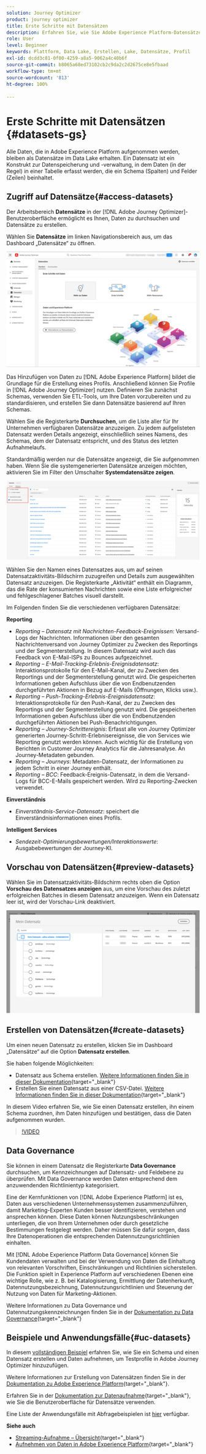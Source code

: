 ```yaml
---
solution: Journey Optimizer
product: journey optimizer
title: Erste Schritte mit Datensätzen
description: Erfahren Sie, wie Sie Adobe Experience Platform-Datensätze in Adobe Journey Optimizer verwenden.
role: User
level: Beginner
keywords: Plattform, Data Lake, Erstellen, Lake, Datensätze, Profil
exl-id: dcdd3c81-0f00-4259-a8a5-9062a4c40b6f
source-git-commit: b8065a68ed73102cb2c9da2c2d2675ce8e5fbaad
workflow-type: tm+mt
source-wordcount: '813'
ht-degree: 100%

---
```


# Erste Schritte mit Datensätzen {#datasets-gs}

Alle Daten, die in Adobe Experience Platform aufgenommen werden, bleiben als Datensätze im Data Lake erhalten. Ein Datensatz ist ein Konstrukt zur Datenspeicherung und -verwaltung, in dem Daten (in der Regel) in einer Tabelle erfasst werden, die ein Schema (Spalten) und Felder (Zeilen) beinhaltet.

## Zugriff auf Datensätze{#access-datasets}

Der Arbeitsbereich **Datensätze** in der [!DNL Adobe Journey Optimizer]-Benutzeroberfläche ermöglicht es Ihnen, Daten zu durchsuchen und Datensätze zu erstellen.

Wählen Sie **Datensätze** im linken Navigationsbereich aus, um das Dashboard „Datensätze“ zu öffnen.

![](assets/datasets-home.png)

Das Hinzufügen von Daten zu [!DNL Adobe Experience Platform] bildet die Grundlage für die Erstellung eines Profils. Anschließend können Sie Profile in [!DNL Adobe Journey Optimizer] nutzen. Definieren Sie zunächst Schemas, verwenden Sie ETL-Tools, um Ihre Daten vorzubereiten und zu standardisieren, und erstellen Sie dann Datensätze basierend auf Ihren Schemas.

Wählen Sie die Registerkarte **Durchsuchen**, um die Liste aller für Ihr Unternehmen verfügbaren Datensätze anzuzeigen. Zu jedem aufgelisteten Datensatz werden Details angezeigt, einschließlich seines Namens, des Schemas, dem der Datensatz entspricht, und des Status des letzten Aufnahmelaufs.

Standardmäßig werden nur die Datensätze angezeigt, die Sie aufgenommen haben. Wenn Sie die systemgenerierten Datensätze anzeigen möchten, aktivieren Sie im Filter den Umschalter **Systemdatensätze zeigen**.

![](assets/ajo-system-datasets.png)

Wählen Sie den Namen eines Datensatzes aus, um auf seinen Datensatzaktivitäts-Bildschirm zuzugreifen und Details zum ausgewählten Datensatz anzuzeigen. Die Registerkarte „Aktivität“ enthält ein Diagramm, das die Rate der konsumierten Nachrichten sowie eine Liste erfolgreicher und fehlgeschlagener Batches visuell darstellt.

Im Folgenden finden Sie die verschiedenen verfügbaren Datensätze:

**Reporting**

* _Reporting – Datensatz mit Nachrichten-Feedback-Ereignissen_: Versand-Logs der Nachrichten. Informationen über den gesamten Nachrichtenversand von Journey Optimizer zu Zwecken des Reportings und der Segmenterstellung. In diesem Datensatz wird auch das Feedback von E-Mail-ISPs zu Bounces aufgezeichnet.
* _Reporting – E-Mail-Tracking-Erlebnis-Ereignisdatensatz_: Interaktionsprotokolle für den E-Mail-Kanal, der zu Zwecken des Reportings und der Segmenterstellung genutzt wird. Die gespeicherten Informationen geben Aufschluss über die von Endbenutzenden durchgeführten Aktionen in Bezug auf E-Mails (Öffnungen, Klicks usw.).
* _Reporting – Push-Tracking-Erlebnis-Ereignisdatensatz_: Interaktionsprotokolle für den Push-Kanal, der zu Zwecken des Reportings und der Segmenterstellung genutzt wird. Die gespeicherten Informationen geben Aufschluss über die von Endbenutzenden durchgeführten Aktionen bei Push-Benachrichtigungen.
* _Reporting – Journey-Schrittereignis_: Erfasst alle von Journey Optimizer generierten Journey-Schritt-Erlebnisereignisse, die von Services wie Reporting genutzt werden können. Auch wichtig für die Erstellung von Berichten in Customer Journey Analytics für die Jahresanalyse. An Journey-Metadaten gebunden.
* _Reporting – Journeys_: Metadaten-Datensatz, der Informationen zu jedem Schritt in einer Journey enthält.
* _Reporting – BCC_: Feedback-Ereignis-Datensatz, in dem die Versand-Logs für BCC-E-Mails gespeichert werden. Wird zu Reporting-Zwecken verwendet.

**Einverständnis**

* _Einverständnis-Service-Datensatz_: speichert die Einverständnisinformationen eines Profils.

**Intelligent Services**

* _Sendezeit-Optimierungsbewertungen/Interaktionswerte_: Ausgabebewertungen der Journey-KI.

## Vorschau von Datensätzen{#preview-datasets}

Wählen Sie im Datensatzaktivitäts-Bildschirm rechts oben die Option **Vorschau des Datensatzes anzeigen** aus, um eine Vorschau des zuletzt erfolgreichen Batches in diesem Datensatz anzuzeigen. Wenn ein Datensatz leer ist, wird der Vorschau-Link deaktiviert.

![](assets/dataset-preview.png)

## Erstellen von Datensätzen{#create-datasets}

Um einen neuen Datensatz zu erstellen, klicken Sie im Dashboard „Datensätze“ auf die Option **Datensatz erstellen**.

Sie haben folgende Möglichkeiten:

* Datensatz aus Schema erstellen. [Weitere Informationen finden Sie in dieser Dokumentation](https://experienceleague.adobe.com/docs/experience-platform/catalog/datasets/user-guide.html?lang=de#schema){target="_blank"}
* Erstellen Sie einen Datensatz aus einer CSV-Datei. [Weitere Informationen finden Sie in dieser Dokumentation](https://experienceleague.adobe.com/docs/experience-platform/ingestion/tutorials/map-a-csv-file.html?lang=de){target="_blank"}

In diesem Video erfahren Sie, wie Sie einen Datensatz erstellen, ihn einem Schema zuordnen, ihm Daten hinzufügen und bestätigen, dass die Daten aufgenommen wurden.

>[!VIDEO](https://video.tv.adobe.com/v/334293?quality=12)

## Data Governance

Sie können in einem Datensatz die Registerkarte **Data Governance** durchsuchen, um Kennzeichnungen auf Datensatz- und Feldebene zu überprüfen. Mit Data Governance werden Daten entsprechend dem anzuwendenden Richtlinientyp kategorisiert.

Eine der Kernfunktionen von [!DNL Adobe Experience Platform] ist es, Daten aus verschiedenen Unternehmenssystemen zusammenzuführen, damit Marketing-Experten Kunden besser identifizieren, verstehen und ansprechen können. Diese Daten können Nutzungsbeschränkungen unterliegen, die von Ihrem Unternehmen oder durch gesetzliche Bestimmungen festgelegt werden. Daher müssen Sie dafür sorgen, dass Ihre Datenoperationen die entsprechenden Datennutzungsrichtlinien einhalten.

Mit [!DNL Adobe Experience Platform Data Governance] können Sie Kundendaten verwalten und bei der Verwendung von Daten die Einhaltung von relevanten Vorschriften, Einschränkungen und Richtlinien sicherstellen. Die Funktion spielt in Experience Platform auf verschiedenen Ebenen eine wichtige Rolle, wie z. B. bei Katalogisierung, Ermittlung der Datenherkunft, Datennutzungsbezeichnung, Datennutzungsrichtlinien und Steuerung der Nutzung von Daten für Marketing-Aktionen.

Weitere Informationen zu Data Governance und Datennutzungskennzeichnungen finden Sie in der [Dokumentation zu Data Governance](https://experienceleague.adobe.com/docs/experience-platform/data-governance/labels/user-guide.html?lang=de){target="_blank"}

## Beispiele und Anwendungsfälle{#uc-datasets}

In diesem [vollständigen Beispiel](../segment/creating-test-profiles.md) erfahren Sie, wie Sie ein Schema und einen Datensatz erstellen und Daten aufnehmen, um Testprofile in Adobe Journey Optimizer hinzuzufügen.

Weitere Informationen zur Erstellung von Datensätzen finden Sie in der [Dokumentation zu Adobe Experience Platform](https://experienceleague.adobe.com/docs/experience-platform/catalog/datasets/overview.html?lang=de){target="_blank"}.

Erfahren Sie in der [Dokumentation zur Datenaufnahme](https://experienceleague.adobe.com/docs/experience-platform/ingestion/home.html?lang=de){target="_blank"}, wie Sie die Benutzeroberfläche für Datensätze verwenden.

Eine Liste der Anwendungsfälle mit Abfragebeispielen ist [hier](../data/datasets-query-examples.md) verfügbar.

**Siehe auch**

* [Streaming-Aufnahme – Übersicht](https://experienceleague.adobe.com/docs/experience-platform/ingestion/streaming/overview.html?lang=de){target="_blank"}
* [Aufnehmen von Daten in Adobe Experience Platform](https://experienceleague.adobe.com/docs/experience-platform/ingestion/tutorials/ingest-batch-data.html?lang=de){target="_blank"}
